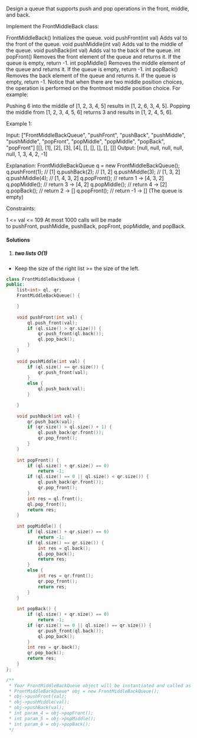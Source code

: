 Design a queue that supports push and pop operations in the front, middle, and back.

Implement the FrontMiddleBack class:

FrontMiddleBack() Initializes the queue.
void pushFront(int val) Adds val to the front of the queue.
void pushMiddle(int val) Adds val to the middle of the queue.
void pushBack(int val) Adds val to the back of the queue.
int popFront() Removes the front element of the queue and returns it. If the queue is empty, return -1.
int popMiddle() Removes the middle element of the queue and returns it. If the queue is empty, return -1.
int popBack() Removes the back element of the queue and returns it. If the queue is empty, return -1.
Notice that when there are two middle position choices, the operation is performed on the frontmost middle position choice. For example:

Pushing 6 into the middle of [1, 2, 3, 4, 5] results in [1, 2, 6, 3, 4, 5].
Popping the middle from [1, 2, 3, 4, 5, 6] returns 3 and results in [1, 2, 4, 5, 6].
 

Example 1:

Input:
["FrontMiddleBackQueue", "pushFront", "pushBack", "pushMiddle", "pushMiddle", "popFront", "popMiddle", "popMiddle", "popBack", "popFront"]
[[], [1], [2], [3], [4], [], [], [], [], []]
Output:
[null, null, null, null, null, 1, 3, 4, 2, -1]

Explanation:
FrontMiddleBackQueue q = new FrontMiddleBackQueue();
q.pushFront(1);   // [1]
q.pushBack(2);    // [1, 2]
q.pushMiddle(3);  // [1, 3, 2]
q.pushMiddle(4);  // [1, 4, 3, 2]
q.popFront();     // return 1 -> [4, 3, 2]
q.popMiddle();    // return 3 -> [4, 2]
q.popMiddle();    // return 4 -> [2]
q.popBack();      // return 2 -> []
q.popFront();     // return -1 -> [] (The queue is empty)
 

Constraints:

1 <= val <= 109
At most 1000 calls will be made to pushFront, pushMiddle, pushBack, popFront, popMiddle, and popBack.


#### Solutions

1. ##### two lists O(1)

- Keep the size of the right list >= the size of the left.

```cpp
class FrontMiddleBackQueue {
public:
    list<int> ql, qr;
    FrontMiddleBackQueue() {

    }
    
    void pushFront(int val) {
        ql.push_front(val);
        if (ql.size() > qr.size()) {
            qr.push_front(ql.back());
            ql.pop_back();
        }
    }
    
    void pushMiddle(int val) {
        if (ql.size() == qr.size()) {
            qr.push_front(val);
        }
        else {
            ql.push_back(val);
        }

    }
    
    void pushBack(int val) {
        qr.push_back(val);
        if (qr.size() > ql.size() + 1) {
            ql.push_back(qr.front());
            qr.pop_front();
        }
    }
    
    int popFront() {
        if (ql.size() + qr.size() == 0)
            return -1;
        if (ql.size() == 0 || ql.size() < qr.size()) {
            ql.push_back(qr.front());
            qr.pop_front();
        }
        int res = ql.front();
        ql.pop_front();
        return res;
    }
    
    int popMiddle() {
        if (ql.size() + qr.size() == 0)
            return -1;
        if (ql.size() == qr.size()) {
            int res = ql.back();
            ql.pop_back();
            return res;
        }
        else {
            int res = qr.front();
            qr.pop_front();
            return res;
        }
    }
    
    int popBack() {
        if (ql.size() + qr.size() == 0)
            return -1;
        if (qr.size() == 0 || ql.size() == qr.size()) {
            qr.push_front(ql.back());
            ql.pop_back();
        }
        int res = qr.back();
        qr.pop_back();
        return res;
    }
};

/**
 * Your FrontMiddleBackQueue object will be instantiated and called as such:
 * FrontMiddleBackQueue* obj = new FrontMiddleBackQueue();
 * obj->pushFront(val);
 * obj->pushMiddle(val);
 * obj->pushBack(val);
 * int param_4 = obj->popFront();
 * int param_5 = obj->popMiddle();
 * int param_6 = obj->popBack();
 */

```